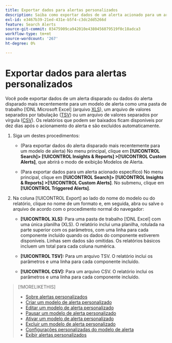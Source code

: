 ```yaml
---
title: Exportar dados para alertas personalizados
description: Saiba como exportar dados de um alerta acionado para um arquivo.
exl-id: e3467b39-21ed-431e-b5f4-c3dc2dd5266d
feature: Search Alerts
source-git-commit: 03475909ca942010e4380456079519f0c18adca3
workflow-type: tm+mt
source-wordcount: '267'
ht-degree: 0%

---
```


# Exportar dados para alertas personalizados

Você pode exportar dados de um alerta disparado ou dados do alerta disparado mais recentemente para um modelo de alerta como uma pasta de trabalho [!DNL Microsoft Excel] (arquivo [XLS](/help/search-social-commerce/glossary.md#w-x)), um arquivo de valores separados por tabulação ([TSV](/help/search-social-commerce/glossary.md#s-t)) ou um arquivo de valores separados por vírgula ([CSV](/help/search-social-commerce/glossary.md#c-d)). Os relatórios que podem ser baixados ficam disponíveis por dez dias após o acionamento do alerta e são excluídos automaticamente.

1. Siga um destes procedimentos:

   * (Para exportar dados do alerta disparado mais recentemente para um modelo de alerta) No menu principal, clique em **[!UICONTROL Search]> [!UICONTROL Insights & Reports] >[!UICONTROL Custom Alerts]**, que abrirá o modo de exibição Modelos de Alerta.

   * (Para exportar dados para um alerta acionado específico) No menu principal, clique em **[!UICONTROL Search]> [!UICONTROL Insights & Reports] >[!UICONTROL Custom Alerts]**. No submenu, clique em **[!UICONTROL Triggered Alerts]**.

1. Na coluna [!UICONTROL Export] ao lado do nome do modelo ou do relatório, clique no nome de um formato e, em seguida, abra ou salve o arquivo de acordo com o procedimento normal do navegador:

   * **[!UICONTROL XLS]:** Para uma pasta de trabalho [!DNL Excel] com uma única planilha (XLS). O relatório inclui uma planilha, rotulada na parte superior com os parâmetros, com uma linha para cada componente incluído quando os dados do componente estiverem disponíveis. Linhas sem dados são omitidas. Os relatórios básicos incluem um total para cada coluna numérica.

   * **[!UICONTROL TSV]:** Para um arquivo TSV. O relatório inclui os parâmetros e uma linha para cada componente incluído.

   * **[!UICONTROL CSV]:** Para um arquivo CSV. O relatório inclui os parâmetros e uma linha para cada componente incluído.

>[!MORELIKETHIS]
>
>* [Sobre alertas personalizados](alert-about.md)
>* [Criar um modelo de alerta personalizado](alert-template-create.md)
>* [Editar um modelo de alerta personalizado](alert-template-edit.md)
>* [Pausar um modelo de alerta personalizado](alert-template-pause.md)
>* [Ativar um modelo de alerta personalizado](alert-template-activate.md)
>* [Excluir um modelo de alerta personalizado](alert-template-delete.md)
>* [Configurações personalizadas do modelo de alerta](alert-template-settings.md)
>* [Exibir alertas personalizados](alert-view.md)
